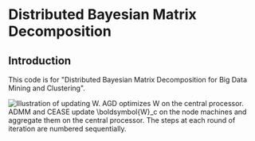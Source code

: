 # Distributed Bayesian Matrix Decomposition

## Introduction

This code is for "Distributed Bayesian Matrix Decomposition for Big Data Mining and Clustering".

![Illustration of updating **W**. AGD optimizes **W** on the central processor.
      ADMM and CEASE update $\boldsymbol{W}_c$ on the node machines and aggregate them on the central processor.
      The steps at each round of iteration are numbered sequentially.](./output/digrams.png)